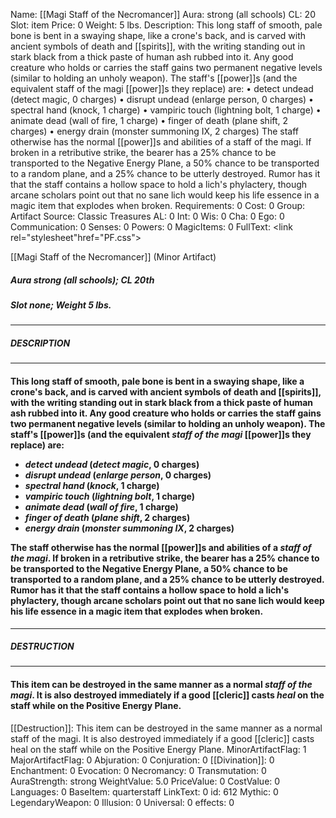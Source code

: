 Name: [[Magi Staff of the Necromancer]]
Aura: strong (all schools)
CL: 20
Slot: item
Price: 0
Weight: 5 lbs.
Description: This long staff of smooth, pale bone is bent in a swaying shape, like a crone's back, and is carved with ancient symbols of death and [[spirits]], with the writing standing out in stark black from a thick paste of human ash rubbed into it. Any good creature who holds or carries the staff gains two permanent negative levels (similar to holding an unholy weapon). The staff's [[power]]s (and the equivalent staff of the magi [[power]]s they replace) are: • detect undead (detect magic, 0 charges) • disrupt undead (enlarge person, 0 charges) • spectral hand (knock, 1 charge) • vampiric touch (lightning bolt, 1 charge) • animate dead (wall of fire, 1 charge) • finger of death (plane shift, 2 charges) • energy drain (monster summoning IX, 2 charges) The staff otherwise has the normal [[power]]s and abilities of a staff of the magi. If broken in a retributive strike, the bearer has a 25% chance to be transported to the Negative Energy Plane, a 50% chance to be transported to a random plane, and a 25% chance to be utterly destroyed. Rumor has it that the staff contains a hollow space to hold a lich's phylactery, though arcane scholars point out that no sane lich would keep his life essence in a magic item that explodes when broken.
Requirements: 0
Cost: 0
Group: Artifact
Source: Classic Treasures
AL: 0
Int: 0
Wis: 0
Cha: 0
Ego: 0
Communication: 0
Senses: 0
Powers: 0
MagicItems: 0
FullText: <link rel="stylesheet"href="PF.css"><div class="heading"><p class="alignleft">[[Magi Staff of the Necromancer]] (Minor Artifact)</p><div style="clear: both;"></div></div><div><h5><b>Aura </b>strong (all schools); <b>CL </b>20th</h5><h5><b>Slot </b>none; <b>Weight </b>5 lbs.</h5></div><hr/><div><h5><b>DESCRIPTION</b></h5></div><hr/><div><h4><p>This long staff of smooth, pale bone is bent in a swaying shape, like a crone's back, and is carved with ancient symbols of death and [[spirits]], with the writing standing out in stark black from a thick paste of human ash rubbed into it. Any good creature who holds or carries the staff gains two permanent negative levels (similar to holding an unholy weapon). The staff's [[power]]s (and the equivalent <i>staff of the magi</i> [[power]]s they replace) are: <ul><li> <i>detect undead</i> (<i>detect magic</i>, 0 charges) <li> <i>disrupt undead</i> (<i>enlarge person</i>, 0 charges) <li> <i>spectral hand</i> (<i>knock</i>, 1 charge) <li> <i>vampiric touch</i> (<i>lightning bolt</i>, 1 charge) <li> <i>animate dead</i> (<i>wall of fire</i>, 1 charge) <li> <i>finger of death</i> (<i>plane shift</i>, 2 charges) <li> <i>energy drain</i> (<i>monster summoning IX</i>, 2 charges)</ul> The staff otherwise has the normal [[power]]s and abilities of a <i>staff of the magi</i>. If broken in a retributive strike, the bearer has a 25% chance to be transported to the Negative Energy Plane, a 50% chance to be transported to a random plane, and a 25% chance to be utterly destroyed. Rumor has it that the staff contains a hollow space to hold a lich's phylactery, though arcane scholars point out that no sane lich would keep his life essence in a magic item that explodes when broken.</p></h4></div><hr/><div><h5><b>DESTRUCTION</b></h5></div><hr/><div><h4><p>This item can be destroyed in the same manner as a normal <i>staff of the magi</i>. It is also destroyed immediately if a good [[cleric]] casts <i>heal</i> on the staff while on the Positive Energy Plane.</p></h4></div>
[[Destruction]]: This item can be destroyed in the same manner as a normal staff of the magi. It is also destroyed immediately if a good [[cleric]] casts heal on the staff while on the Positive Energy Plane.
MinorArtifactFlag: 1
MajorArtifactFlag: 0
Abjuration: 0
Conjuration: 0
[[Divination]]: 0
Enchantment: 0
Evocation: 0
Necromancy: 0
Transmutation: 0
AuraStrength: strong
WeightValue: 5.0
PriceValue: 0
CostValue: 0
Languages: 0
BaseItem: quarterstaff
LinkText: 0
id: 612
Mythic: 0
LegendaryWeapon: 0
Illusion: 0
Universal: 0
effects: 0
